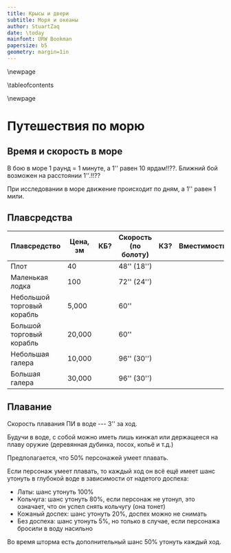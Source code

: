 ```yaml
---
title: Крысы и двери
subtitle: Моря и океаны
author: StuartZaq
date: \today
mainfont: URW Bookman 
papersize: b5
geometry: margin=1in
---
```


\newpage

\tableofcontents	

\newpage

# Путешествия по морю

## Время и скорость в море

В бою в море 1 раунд = 1 минуте, а 1'' равен 10 ярдам!!??. Ближний бой возможен на расстоянии 1''.!!??

При исследовании в море движение происходит по дням, а 1'' равен 1 мили.

## Плавсредства

| Плавсредство               | Цена, зм | КБ? | Скорость (по болоту) | КЗ? | Вместимость |
| -------------------------- | -------- | --- | -------------------- | --- | ----------- |
| Плот                       | 40       |     | 48'' (18'')          |     |             |
| Маленькая лодка            | 100      |     | 72'' (24'')          |     |             |
| Небольшой торговый корабль | 5,000    |     | 60''                 |     |             |
| Большой торговый корабль   | 20,000   |     | 60''                 |     |             |
| Небольшая галера           | 10,000   |     | 96'' (30'')          |     |             |
| Большая галера             | 30,000   |     | 96'' (30'')          |     |             |

## Плавание

Скорость плавания ПИ в воде --- 3'' за ход.

Будучи в воде, с собой можно иметь лишь кинжал или держащееся на плаву оружие (деревянная дубинка, посох, копьё и т.д.)

Предполагается, что 50% персонажей умеет плавать.

Если персонаж умеет плавать, то каждый ход он всё ещё имеет шанс утонуть в глубокой воде в зависимости от надетого доспеха:

- Латы: шанс утонуть 100%
- Кольчуга: шанс утонуть 80%, если персонаж не утонул, это означает, что он успел снять кольчугу (она тонет)
- Кожаный доспех: шанс утонуть 20%, доспех можно не снимать
- Без доспеха: шанс утонуть 5%, но только в случае, если персонажа бросили в воду насильно

Во время шторма есть дополнительный шанс 50% утонуть каждый ход.